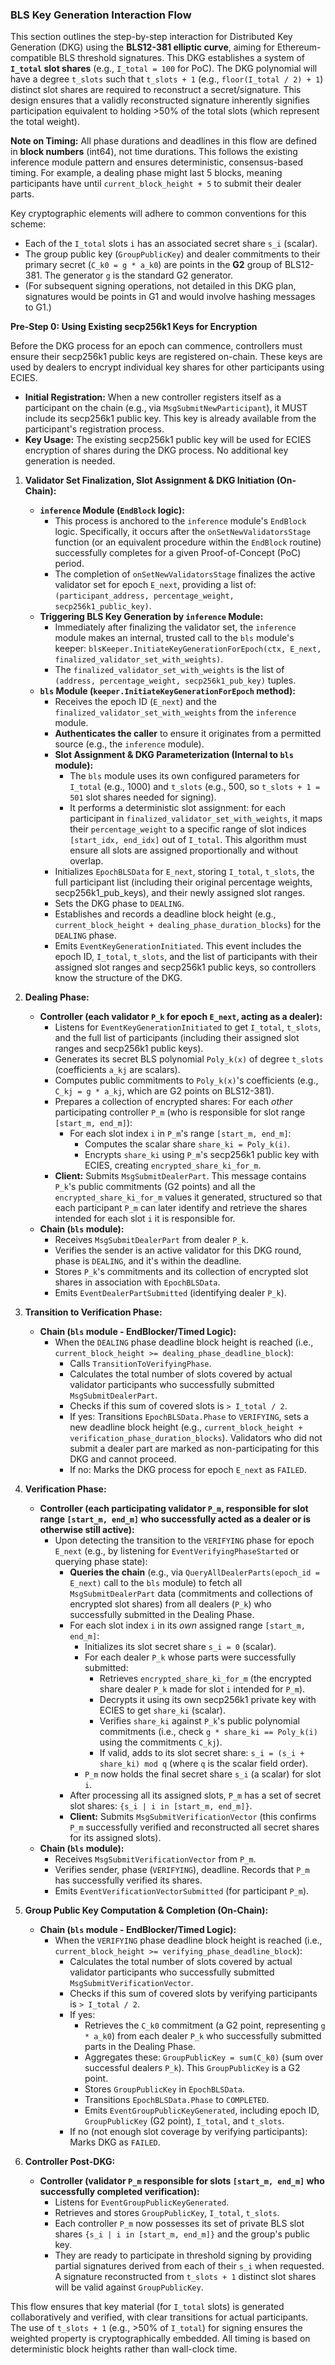 ### BLS Key Generation Interaction Flow

This section outlines the step-by-step interaction for Distributed Key Generation (DKG) using the **BLS12-381 elliptic curve**, aiming for Ethereum-compatible BLS threshold signatures. This DKG establishes a system of **`I_total` slot shares** (e.g., `I_total = 100` for PoC). The DKG polynomial will have a degree `t_slots` such that `t_slots + 1` (e.g., `floor(I_total / 2) + 1`) distinct slot shares are required to reconstruct a secret/signature. This design ensures that a validly reconstructed signature inherently signifies participation equivalent to holding >50% of the total slots (which represent the total weight).

**Note on Timing:** All phase durations and deadlines in this flow are defined in **block numbers** (int64), not time durations. This follows the existing inference module pattern and ensures deterministic, consensus-based timing. For example, a dealing phase might last 5 blocks, meaning participants have until `current_block_height + 5` to submit their dealer parts.

Key cryptographic elements will adhere to common conventions for this scheme:
*   Each of the `I_total` slots `i` has an associated secret share `s_i` (scalar).
*   The group public key (`GroupPublicKey`) and dealer commitments to their primary secret (`C_k0 = g * a_k0`) are points in the **G2** group of BLS12-381. The generator `g` is the standard G2 generator.
*   (For subsequent signing operations, not detailed in this DKG plan, signatures would be points in G1 and would involve hashing messages to G1.)

**Pre-Step 0: Using Existing secp256k1 Keys for Encryption**

Before the DKG process for an epoch can commence, controllers must ensure their secp256k1 public keys are registered on-chain. These keys are used by dealers to encrypt individual key shares for other participants using ECIES.

*   **Initial Registration:** When a new controller registers itself as a participant on the chain (e.g., via `MsgSubmitNewParticipant`), it MUST include its secp256k1 public key. This key is already available from the participant's registration process.
*   **Key Usage:** The existing secp256k1 public key will be used for ECIES encryption of shares during the DKG process. No additional key generation is needed.

1.  **Validator Set Finalization, Slot Assignment & DKG Initiation (On-Chain):**
    *   **`inference` Module (`EndBlock` logic):**
        *   This process is anchored to the `inference` module's `EndBlock` logic. Specifically, it occurs after the `onSetNewValidatorsStage` function (or an equivalent procedure within the `EndBlock` routine) successfully completes for a given Proof-of-Concept (PoC) period.
        *   The completion of `onSetNewValidatorsStage` finalizes the active validator set for epoch `E_next`, providing a list of: `(participant_address, percentage_weight, secp256k1_public_key)`.
    *   **Triggering BLS Key Generation by `inference` Module:**
        *   Immediately after finalizing the validator set, the `inference` module makes an internal, trusted call to the `bls` module's keeper: `blsKeeper.InitiateKeyGenerationForEpoch(ctx, E_next, finalized_validator_set_with_weights)`.
        *   The `finalized_validator_set_with_weights` is the list of `(address, percentage_weight, secp256k1_pub_key)` tuples.
    *   **`bls` Module (`keeper.InitiateKeyGenerationForEpoch` method):**
        *   Receives the epoch ID (`E_next`) and the `finalized_validator_set_with_weights` from the `inference` module.
        *   **Authenticates the caller** to ensure it originates from a permitted source (e.g., the `inference` module).
        *   **Slot Assignment & DKG Parameterization (Internal to `bls` module):**
            *   The `bls` module uses its own configured parameters for `I_total` (e.g., 1000) and `t_slots` (e.g., 500, so `t_slots + 1 = 501` slot shares needed for signing).
            *   It performs a deterministic slot assignment: for each participant in `finalized_validator_set_with_weights`, it maps their `percentage_weight` to a specific range of slot indices `[start_idx, end_idx]` out of `I_total`. This algorithm must ensure all slots are assigned proportionally and without overlap.
        *   Initializes `EpochBLSData` for `E_next`, storing `I_total`, `t_slots`, the full participant list (including their original percentage weights, secp256k1_pub_keys), and their newly assigned slot ranges.
        *   Sets the DKG phase to `DEALING`.
        *   Establishes and records a deadline block height (e.g., `current_block_height + dealing_phase_duration_blocks`) for the `DEALING` phase.
        *   Emits `EventKeyGenerationInitiated`. This event includes the epoch ID, `I_total`, `t_slots`, and the list of participants with their assigned slot ranges and secp256k1 public keys, so controllers know the structure of the DKG.

2.  **Dealing Phase:**
    *   **Controller (each validator `P_k` for epoch `E_next`, acting as a dealer):**
        *   Listens for `EventKeyGenerationInitiated` to get `I_total`, `t_slots`, and the full list of participants (including their assigned slot ranges and secp256k1 public keys).
        *   Generates its secret BLS polynomial `Poly_k(x)` of degree `t_slots` (coefficients `a_kj` are scalars).
        *   Computes public commitments to `Poly_k(x)`'s coefficients (e.g., `C_kj = g * a_kj`, which are G2 points on BLS12-381).
        *   Prepares a collection of encrypted shares: For each *other* participating controller `P_m` (who is responsible for slot range `[start_m, end_m]`):
            *   For each slot index `i` in `P_m`'s range `[start_m, end_m]`:
                *   Computes the scalar share `share_ki = Poly_k(i)`.
                *   Encrypts `share_ki` using `P_m`'s secp256k1 public key with ECIES, creating `encrypted_share_ki_for_m`.
        *   **Client:** Submits `MsgSubmitDealerPart`. This message contains `P_k`'s public commitments (G2 points) and all the `encrypted_share_ki_for_m` values it generated, structured so that each participant `P_m` can later identify and retrieve the shares intended for each slot `i` it is responsible for.
    *   **Chain (`bls` module):**
        *   Receives `MsgSubmitDealerPart` from dealer `P_k`.
        *   Verifies the sender is an active validator for this DKG round, phase is `DEALING`, and it's within the deadline.
        *   Stores `P_k`'s commitments and its collection of encrypted slot shares in association with `EpochBLSData`.
        *   Emits `EventDealerPartSubmitted` (identifying dealer `P_k`).

3.  **Transition to Verification Phase:**
    *   **Chain (`bls` module - EndBlocker/Timed Logic):**
        *   When the `DEALING` phase deadline block height is reached (i.e., `current_block_height >= dealing_phase_deadline_block`):
            *   Calls `TransitionToVerifyingPhase`.
            *   Calculates the total number of slots covered by actual validator participants who successfully submitted `MsgSubmitDealerPart`.
            *   Checks if this sum of covered slots is `> I_total / 2`.
            *   If yes: Transitions `EpochBLSData.Phase` to `VERIFYING`, sets a new deadline block height (e.g., `current_block_height + verification_phase_duration_blocks`). Validators who did not submit a dealer part are marked as non-participating for this DKG and cannot proceed.
            *   If no: Marks the DKG process for epoch `E_next` as `FAILED`.

4.  **Verification Phase:**
    *   **Controller (each participating validator `P_m`, responsible for slot range `[start_m, end_m]` who successfully acted as a dealer or is otherwise still active):**
        *   Upon detecting the transition to the `VERIFYING` phase for epoch `E_next` (e.g., by listening for `EventVerifyingPhaseStarted` or querying phase state):
            *   **Queries the chain** (e.g., via `QueryAllDealerParts(epoch_id = E_next)` call to the `bls` module) to fetch all `MsgSubmitDealerPart` data (commitments and collections of encrypted slot shares) from all dealers (`P_k`) who successfully submitted in the Dealing Phase.
            *   For each slot index `i` in its *own* assigned range `[start_m, end_m]`:
                *   Initializes its slot secret share `s_i = 0` (scalar).
                *   For each dealer `P_k` whose parts were successfully submitted:
                    *   Retrieves `encrypted_share_ki_for_m` (the encrypted share dealer `P_k` made for slot `i` intended for `P_m`).
                    *   Decrypts it using its own secp256k1 private key with ECIES to get `share_ki` (scalar).
                    *   Verifies `share_ki` against `P_k`'s public polynomial commitments (i.e., check `g * share_ki == Poly_k(i)` using the commitments `C_kj`).
                    *   If valid, adds to its slot secret share: `s_i = (s_i + share_ki) mod q` (where `q` is the scalar field order).
                *   `P_m` now holds the final secret share `s_i` (a scalar) for slot `i`.
            *   After processing all its assigned slots, `P_m` has a set of secret slot shares: `{s_i | i in [start_m, end_m]}`.
            *   **Client:** Submits `MsgSubmitVerificationVector` (this confirms `P_m` successfully verified and reconstructed all secret shares for its assigned slots).
    *   **Chain (`bls` module):**
        *   Receives `MsgSubmitVerificationVector` from `P_m`.
        *   Verifies sender, phase (`VERIFYING`), deadline. Records that `P_m` has successfully verified its shares.
        *   Emits `EventVerificationVectorSubmitted` (for participant `P_m`).

5.  **Group Public Key Computation & Completion (On-Chain):**
    *   **Chain (`bls` module - EndBlocker/Timed Logic):**
        *   When the `VERIFYING` phase deadline block height is reached (i.e., `current_block_height >= verifying_phase_deadline_block`):
            *   Calculates the total number of slots covered by actual validator participants who successfully submitted `MsgSubmitVerificationVector`.
            *   Checks if this sum of covered slots by verifying participants is `> I_total / 2`.
            *   If yes:
                *   Retrieves the `C_k0` commitment (a G2 point, representing `g * a_k0`) from each dealer `P_k` who successfully submitted parts in the Dealing Phase.
                *   Aggregates these: `GroupPublicKey = sum(C_k0)` (sum over successful dealers `P_k`). This `GroupPublicKey` is a G2 point.
                *   Stores `GroupPublicKey` in `EpochBLSData`.
                *   Transitions `EpochBLSData.Phase` to `COMPLETED`.
                *   Emits `EventGroupPublicKeyGenerated`, including epoch ID, `GroupPublicKey` (G2 point), `I_total`, and `t_slots`.
            *   If no (not enough slot coverage by verifying participants): Marks DKG as `FAILED`.

6.  **Controller Post-DKG:**
    *   **Controller (validator `P_m` responsible for slots `[start_m, end_m]` who successfully completed verification):**
        *   Listens for `EventGroupPublicKeyGenerated`.
        *   Retrieves and stores `GroupPublicKey`, `I_total`, `t_slots`.
        *   Each controller `P_m` now possesses its set of private BLS slot shares `{s_i | i in [start_m, end_m]}` and the group's public key.
        *   They are ready to participate in threshold signing by providing partial signatures derived from each of their `s_i` when requested. A signature reconstructed from `t_slots + 1` distinct slot shares will be valid against `GroupPublicKey`.

This flow ensures that key material (for `I_total` slots) is generated collaboratively and verified, with clear transitions for actual participants. The use of `t_slots + 1` (e.g., >50% of `I_total`) for signing ensures the weighted property is cryptographically embedded. All timing is based on deterministic block heights rather than wall-clock time.